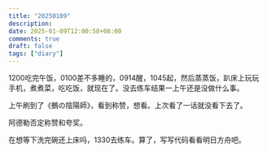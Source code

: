 ```yaml
---
title: "20250109"
description: 
date: 2025-01-09T12:00:58+08:00
comments: true
draft: false
tags: ["diary"]
---
```

1200吃完午饭，0100差不多睡的，0914醒，1045起，然后蒸蒸饭，趴床上玩玩手机，煮煮菜，吃吃饭，就现在了。没去练车结果一上午还是没做什么事。

上午刷到了《鵺の陰陽師》，看到称赞，想看。上次看了一话就没看下去了。

阿德勒否定称赞和夸奖。

在想等下洗完碗还上床吗，1330去练车。算了，写写代码看看明日方舟吧。